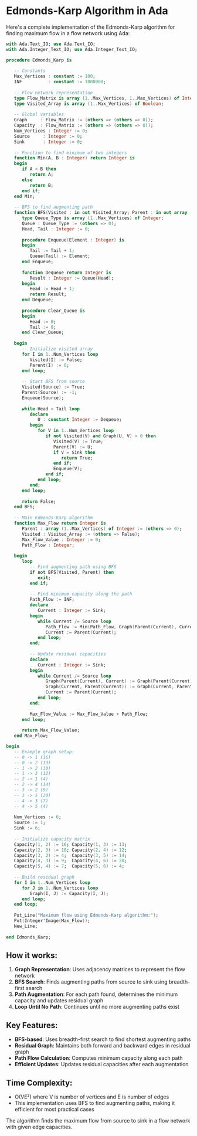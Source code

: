# Edmonds-Karp Algorithm in Ada

Here's a complete implementation of the Edmonds-Karp algorithm for finding maximum flow in a flow network using Ada:

```ada
with Ada.Text_IO; use Ada.Text_IO;
with Ada.Integer_Text_IO; use Ada.Integer_Text_IO;

procedure Edmonds_Karp is
   
   -- Constants
   Max_Vertices : constant := 100;
   INF          : constant := 1000000;
   
   -- Flow network representation
   type Flow_Matrix is array (1..Max_Vertices, 1..Max_Vertices) of Integer;
   type Visited_Array is array (1..Max_Vertices) of Boolean;
   
   -- Global variables
   Graph     : Flow_Matrix := (others => (others => 0));
   Capacity  : Flow_Matrix := (others => (others => 0));
   Num_Vertices : Integer := 0;
   Source     : Integer := 0;
   Sink       : Integer := 0;
   
   -- Function to find minimum of two integers
   function Min(A, B : Integer) return Integer is
   begin
      if A < B then
         return A;
      else
         return B;
      end if;
   end Min;
   
   -- BFS to find augmenting path
   function BFS(Visited : in out Visited_Array; Parent : in out array (1..Max_Vertices) of Integer) return Boolean is
      type Queue_Type is array (1..Max_Vertices) of Integer;
      Queue : Queue_Type := (others => 0);
      Head, Tail : Integer := 0;
      
      procedure Enqueue(Element : Integer) is
      begin
         Tail := Tail + 1;
         Queue(Tail) := Element;
      end Enqueue;
      
      function Dequeue return Integer is
         Result : Integer := Queue(Head);
      begin
         Head := Head + 1;
         return Result;
      end Dequeue;
      
      procedure Clear_Queue is
      begin
         Head := 0;
         Tail := 0;
      end Clear_Queue;
      
   begin
      -- Initialize visited array
      for I in 1..Num_Vertices loop
         Visited(I) := False;
         Parent(I) := 0;
      end loop;
      
      -- Start BFS from source
      Visited(Source) := True;
      Parent(Source) := -1;
      Enqueue(Source);
      
      while Head < Tail loop
         declare
            U : constant Integer := Dequeue;
         begin
            for V in 1..Num_Vertices loop
               if not Visited(V) and Graph(U, V) > 0 then
                  Visited(V) := True;
                  Parent(V) := U;
                  if V = Sink then
                     return True;
                  end if;
                  Enqueue(V);
               end if;
            end loop;
         end;
      end loop;
      
      return False;
   end BFS;
   
   -- Main Edmonds-Karp algorithm
   function Max_Flow return Integer is
      Parent : array (1..Max_Vertices) of Integer := (others => 0);
      Visited : Visited_Array := (others => False);
      Max_Flow_Value : Integer := 0;
      Path_Flow : Integer;
      
   begin
      loop
         -- Find augmenting path using BFS
         if not BFS(Visited, Parent) then
            exit;
         end if;
         
         -- Find minimum capacity along the path
         Path_Flow := INF;
         declare
            Current : Integer := Sink;
         begin
            while Current /= Source loop
               Path_Flow := Min(Path_Flow, Graph(Parent(Current), Current));
               Current := Parent(Current);
            end loop;
         end;
         
         -- Update residual capacities
         declare
            Current : Integer := Sink;
         begin
            while Current /= Source loop
               Graph(Parent(Current), Current) := Graph(Parent(Current), Current) - Path_Flow;
               Graph(Current, Parent(Current)) := Graph(Current, Parent(Current)) + Path_Flow;
               Current := Parent(Current);
            end loop;
         end;
         
         Max_Flow_Value := Max_Flow_Value + Path_Flow;
      end loop;
      
      return Max_Flow_Value;
   end Max_Flow;

begin
   -- Example graph setup:
   -- 0 -> 1 (16)
   -- 0 -> 2 (13)
   -- 1 -> 2 (10)
   -- 1 -> 3 (12)
   -- 2 -> 1 (4)
   -- 2 -> 4 (14)
   -- 3 -> 2 (9)
   -- 3 -> 5 (20)
   -- 4 -> 3 (7)
   -- 4 -> 5 (4)
   
   Num_Vertices := 6;
   Source := 1;
   Sink := 6;
   
   -- Initialize capacity matrix
   Capacity(1, 2) := 16; Capacity(1, 3) := 13;
   Capacity(2, 3) := 10; Capacity(2, 4) := 12;
   Capacity(3, 2) := 4;  Capacity(3, 5) := 14;
   Capacity(4, 3) := 9;  Capacity(4, 6) := 20;
   Capacity(5, 4) := 7;  Capacity(5, 6) := 4;
   
   -- Build residual graph
   for I in 1..Num_Vertices loop
      for J in 1..Num_Vertices loop
         Graph(I, J) := Capacity(I, J);
      end loop;
   end loop;
   
   Put_Line("Maximum flow using Edmonds-Karp algorithm:");
   Put(Integer'Image(Max_Flow));
   New_Line;
   
end Edmonds_Karp;
```

## How it works:

1. **Graph Representation**: Uses adjacency matrices to represent the flow network
2. **BFS Search**: Finds augmenting paths from source to sink using breadth-first search
3. **Path Augmentation**: For each path found, determines the minimum capacity and updates residual graph
4. **Loop Until No Path**: Continues until no more augmenting paths exist

## Key Features:

- **BFS-based**: Uses breadth-first search to find shortest augmenting paths
- **Residual Graph**: Maintains both forward and backward edges in residual graph
- **Path Flow Calculation**: Computes minimum capacity along each path
- **Efficient Updates**: Updates residual capacities after each augmentation

## Time Complexity:
- O(VE²) where V is number of vertices and E is number of edges
- This implementation uses BFS to find augmenting paths, making it efficient for most practical cases

The algorithm finds the maximum flow from source to sink in a flow network with given edge capacities.

